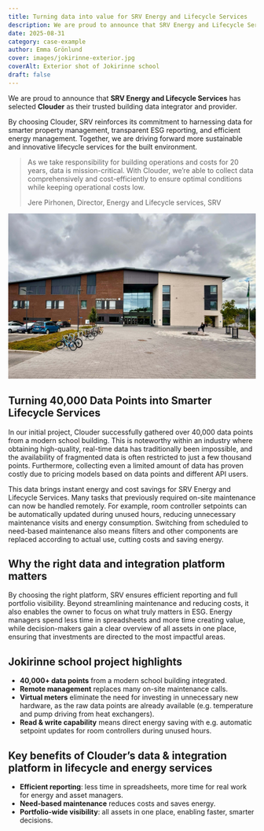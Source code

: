 ```yaml
---
title: Turning data into value for SRV Energy and Lifecycle Services
description: We are proud to announce that SRV Energy and Lifecycle Services has selected Clouder as their trusted building data integrator and provider. By choosing Clouder, SRV reinforces its commitment to harnessing data for smarter property management, transparent ESG reporting, and efficient energy management.
date: 2025-08-31
category: case-example
author: Emma Grönlund
cover: images/jokirinne-exterior.jpg
coverAlt: Exterior shot of Jokirinne school
draft: false
---
```


We are proud to announce that **SRV Energy and Lifecycle Services** has selected **Clouder** as their trusted building data integrator and provider.

By choosing Clouder, SRV reinforces its commitment to harnessing data for smarter property management, transparent ESG reporting, and efficient energy management. Together, we are driving forward more sustainable and innovative lifecycle services for the built environment.

> As we take responsibility for building operations and costs for 20 years, data is mission-critical. With Clouder, we’re able to collect data comprehensively and cost-efficiently to ensure optimal conditions while keeping operational costs low.
>
> Jere Pirhonen, Director, Energy and Lifecycle services, SRV

![Exterior shot of Jokirinne school](images/jokirinne-exterior.jpg)

## Turning 40,000 Data Points into Smarter Lifecycle Services

In our initial project, Clouder successfully gathered over 40,000 data points from a modern school building. This is noteworthy within an industry where obtaining high-quality, real-time data has traditionally been impossible, and the availability of fragmented data is often restricted to just a few thousand points. Furthermore, collecting even a limited amount of data has proven costly due to pricing models based on data points and different API users.

This data brings instant energy and cost savings for SRV Energy and Lifecycle Services. Many tasks that previously required on-site maintenance can now be handled remotely. For example, room controller setpoints can be automatically updated during unused hours, reducing unnecessary maintenance visits and energy consumption. Switching from scheduled to need-based maintenance also means filters and other components are replaced according to actual use, cutting costs and saving energy.

## Why the right data and integration platform matters

By choosing the right platform, SRV ensures efficient reporting and full portfolio visibility. Beyond streamlining maintenance and reducing costs, it also enables the owner to focus on what truly matters in ESG. Energy managers spend less time in spreadsheets and more time creating value, while decision-makers gain a clear overview of all assets in one place, ensuring that investments are directed to the most impactful areas.

## Jokirinne school project highlights

- **40,000+ data points** from a modern school building integrated.
- **Remote management** replaces many on-site maintenance calls.
- **Virtual meters** eliminate the need for investing in unnecessary new hardware, as the raw data points are already available (e.g. temperature and pump driving from heat exchangers).
- **Read & write capability** means direct energy saving with e.g. automatic setpoint updates for room controllers during unused hours.

## Key benefits of Clouder’s data & integration platform in lifecycle and energy services

- **Efficient reporting**: less time in spreadsheets, more time for real work for energy and asset managers.
- **Need-based maintenance** reduces costs and saves energy.
- **Portfolio-wide visibility**: all assets in one place, enabling faster, smarter decisions.
